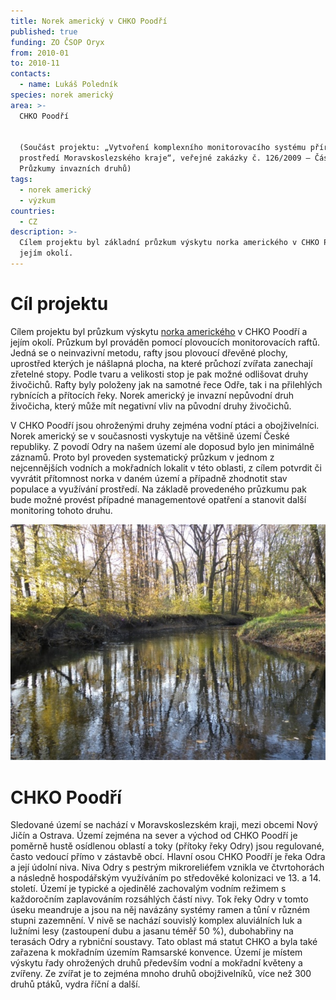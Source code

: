 ```yaml
---
title: Norek americký v CHKO Poodří
published: true
funding: ZO ČSOP Oryx
from: 2010-01
to: 2010-11
contacts:
  - name: Lukáš Poledník
species: norek americký
area: >-
  CHKO Poodří


  (Součást projektu: „Vytvoření komplexního monitorovacího systému přírodního
  prostředí Moravskoslezského kraje“, veřejné zakázky č. 126/2009 – Část 3:
  Průzkumy invazních druhů)
tags:
  - norek americký
  - výzkum
countries:
  - CZ
description: >-
  Cílem projektu byl základní průzkum výskytu norka amerického v CHKO Poodří a
  jejím okolí.
---
```

# Cíl projektu

Cílem projektu byl průzkum výskytu [norka amerického](/zajmove-druhy/norek-americky) v CHKO Poodří a jejím okolí. Průzkum byl prováděn pomocí plovoucích monitorovacích raftů. Jedná se o neinvazivní metodu, rafty jsou plovoucí dřevěné plochy, uprostřed kterých je nášlapná plocha, na které průchozí zvířata zanechají zřetelné stopy. Podle tvaru a velikosti stop je pak možné odlišovat druhy živočichů. Rafty byly položeny jak na samotné řece Odře, tak i na přilehlých rybnících a přítocích řeky. Norek americký je invazní nepůvodní druh živočicha, který může mít negativní vliv na původní druhy živočichů. 

V CHKO Poodří jsou ohroženými druhy zejména vodní ptáci a obojživelníci. Norek americký se v současnosti vyskytuje na většině území České republiky. Z povodí Odry na našem území ale doposud bylo jen minimálně záznamů. Proto byl proveden systematický průzkum v jednom z nejcennějších vodních a mokřadních lokalit v této oblasti, z cílem potvrdit či vyvrátit přítomnost norka v daném území a případně zhodnotit stav populace a využívání prostředí. Na základě provedeného průzkumu pak bude možné provést případné managementové opatření a stanovit další monitoring tohoto druhu. 

![řeka Odra v CHKO Poodří](/media/pa310315m.jpg "řeka Odra")

# CHKO Poodří

Sledované území se nachází v Moravskoslezském kraji, mezi obcemi Nový Jičín a Ostrava. Území zejména na sever a východ od CHKO Poodří je poměrně hustě osídlenou oblastí a toky (přítoky řeky Odry) jsou regulované, často vedoucí přímo v zástavbě obcí. Hlavní osou CHKO Poodří je řeka Odra a její údolní niva. Niva Odry s pestrým mikroreliéfem vznikla ve čtvrtohorách a následně hospodářským využíváním po středověké kolonizaci ve 13. a 14. století. Území je typické a ojedinělé zachovalým vodním režimem s každoročním zaplavováním rozsáhlých částí nivy. Tok řeky Odry v tomto úseku meandruje a jsou na něj navázány systémy ramen a tůní v různém stupni zazemnění. V nivě se nachází souvislý komplex aluviálních luk a lužními lesy (zastoupení dubu a jasanu téměř 50 %), dubohabřiny na terasách Odry a rybniční soustavy. Tato oblast má statut CHKO a byla také zařazena k mokřadním územím Ramsarské konvence. Území je místem výskytu řady ohrožených druhů především vodní a mokřadní květeny a zvířeny. Ze zvířat je to zejména mnoho druhů obojživelníků, více než 300 druhů ptáků, vydra říční a další.
